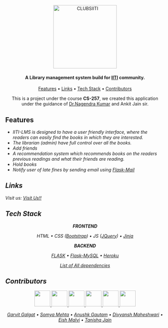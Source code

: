 
<p align="center"><a href="https://iitilms.herokuapp.com/"><img src="https://raw.githubusercontent.com/gg-dev-05/iiti-lms/master/static/assets/images/logo-text.png?token=ARLKUTPDHBEXL2E2T7VHRC3ARWC2U" alt="CLUBSIITI" width="200"></a></p>
<h4 align="center">A Library management system build for  <a href="https://www.iiti.ac.in/" target="_blank">IITI</a> community.</h4>
<p align="center">
  <a href="#features">Features</a> •
  <a href="#links">Links</a> •
  <a href="#tech-stack">Tech Stack</a> •
  <a href="#contributors">Contributors</a>
</p>


<p align="center">
This is a project under the course <b>CS-257</b>, we created this application under the guidance of <a href="https://sites.google.com/view/nagendrak/">Dr.Nagendra Kumar</a> and Ankit Jain sir.
</p>


## Features
* <em> IITI-LMS is designed to have a user friendly interface, where the readers can easily find the books in which they are interested.
* <em> The librarian (admin) have full control over all the books.
* <em> Add friends 
* <em> A recommendation system which recommends books on the readers previous readings and what their friends are reading.
* <em> Hold books 
* <em> Notify user of late fines by sending email using <a href="https://pythonhosted.org/Flask-Mail/">Flask-Mail</a>


## Links
Visit us: <a href="https://iitilms.herokuapp.com/">Visit Us!!</a>  

## Tech Stack


<p align="center"><b>FRONTEND</b></p>
<p align="center">
		HTML • CSS (<a href="https://getbootstrap.com/">Bootstrap</a>) • JS (<a href="https://jquery.com/">JQuery</a>) • <a 			href="https://jinja.palletsprojects.com/en/2.11.x/">Jinja</a>
</p>


<p align="center"><b>BACKEND</b></p>
<p align="center">
		<a href="https://flask.palletsprojects.com/en/1.1.x/">FLASK</a> • <a href="https://github.com/alexferl/flask-mysqldb">Flask-MySQL</a> •
	<a href="https://www.heroku.com">Heroku</a>
</p>

<p align="center">
	<a href="https://github.com/gg-dev-05/iiti-lms/network/dependencies">
		List of All dependencies
	</a>
</p>

## Contributors

<p align="center">
<a href="https://github.com/gg-dev-05">
	<img src="https://github.com/gg-dev-05.png" width="50px">
</a>

<a href="https://github.com/somyamehta24">
	<img src="https://github.com/somyamehta24.png" width="50px">
</a>

<a href="https://github.com/Anushk2001">
	<img src="https://github.com/Anushk2001.png" width="50px">
</a>


<a href="https://github.com/dmdivyansh">
  	<img src="https://github.com/dmdivyansh.png" width="50px">
</a>

<a href="https://github.com/eeshmalvi">
	<img src="https://github.com/eeshmalvi.png" width="50px">
</a>

<a href="https://github.com/Tanishq-30">
	<img src="https://github.com/Tanishq-30.png" width="50px">
</a>
</p>

<p align="center">
		<a href="https://github.com/gg-dev-05">Garvit Galgat</a> •
    <a href="https://github.com/somyamehta24">Somya Mehta</a> •
    <a href="https://github.com/Anushk2001">Anushk Gautam</a> •
		<a href="https://github.com/dmdivyansh">Divyansh Maheshwari</a> •
    <a href="https://github.com/eeshmalvi">Eish Malvi</a> •
		<a href="https://github.com/Tanishq-30">Tanishq Jain</a>
</p>
